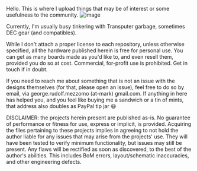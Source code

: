 Hello. This is where I upload things that may be of interest or some usefulness to the community.
![image](https://user-images.githubusercontent.com/24400566/133180497-1f700284-3e91-449d-b571-f4e0d424a57c.png)

Currently, I'm usually busy tinkering with Transputer garbage, sometimes DEC gear (and compatibles).

While I don't attach a proper license to each repository, unless otherwise specified, all the hardware published herein is free for personal use. You can get as many boards made as you'd like to, and even resell them, provided you do so at cost. Commercial, for-profit use is prohibited. Get in touch if in doubt.

If you need to reach me about something that is not an issue with the designs themselves (for that, please open an issue), feel free to do so by email, via george.rudolf.mezzomo (at-mark) gmail.com. If anything in here has helped you, and you feel like buying me a sandwich or a tin of mints, that address also doubles as PayPal tip jar 😃

DISCLAIMER: the projects herein present are published as-is. No guarantee of performance or fitness for use, express or implicit, is provided. Acquiring the files pertaining to these projects implies in agreeing to not hold the author liable for any issues that may arise from the projects' use. They will have been tested to verify minimum functionality, but issues may still be present. Any flaws will be rectified as soon as discovered, to the best of the author's abilities. This includes BoM errors, layout/schematic inaccuracies, and other engineering defects.



<!--
**GeorgeRudolf/GeorgeRudolf** is a ✨ _special_ ✨ repository because its `README.md` (this file) appears on your GitHub profile.

Here are some ideas to get you started:

- 🔭 I’m currently working on ...
- 🌱 I’m currently learning ...
- 👯 I’m looking to collaborate on ...
- 🤔 I’m looking for help with ...
- 💬 Ask me about ...
- 📫 How to reach me: ...
- 😄 Pronouns: ...
- ⚡ Fun fact: ...
-->
